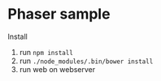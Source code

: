 Phaser sample
=============

Install

1. run `npm install`
2. run `./node_modules/.bin/bower install`
3. run web on webserver
